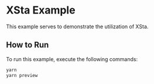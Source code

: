 # XSta Example

This example serves to demonstrate the utilization of XSta.

## How to Run

To run this example, execute the following commands:

```bash
yarn
yarn preview
```
